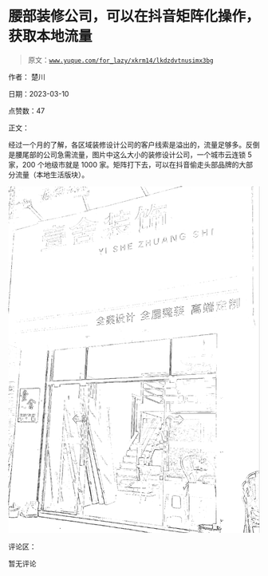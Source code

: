 # 腰部装修公司，可以在抖音矩阵化操作，获取本地流量

> 原文：[`www.yuque.com/for_lazy/xkrm14/lkdzdvtnusimx3bg`](https://www.yuque.com/for_lazy/xkrm14/lkdzdvtnusimx3bg)

作者： 楚川 

日期：2023-03-10 

点赞数：47 

正文： 

经过一个月的了解，各区域装修设计公司的客户线索是溢出的，流量足够多。反倒是腰尾部的公司急需流量，图片中这么大小的装修设计公司，一个城市云连锁 5 家，200 个地级市就是 1000 家。矩阵打下去，可以在抖音偷走头部品牌的大部分流量（本地生活版块）。 

![](img/438d785ffbcd648eb7807e822869a18b.png) 

评论区： 

暂无评论 

